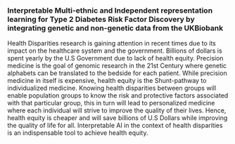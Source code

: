 ### Interpretable Multi-ethnic and Independent representation learning for Type 2 Diabetes Risk Factor Discovery by integrating genetic and non-genetic data from the UKBiobank



Health Disparities research is gaining attention in recent times due to its impact on the healthcare system and the government. Billions of dollars is spent yearly by the U.S Government due to lack of health equity. Precision medicine is the goal of genomic research in the 21st Century where genetic alphabets can be translated to the bedside for each patient. While precision medicine in itself is expensive, health equity is the Shunt-pathway to individualized medicine. Knowing health disparities between groups will enable population groups to know the risk and protective factors associated with that particular group, this in turn will lead to personalized medicine where each individual will strive to improve the quality of their lives. Hence, health equity is cheaper and will save billions of U.S Dollars while improving the quality of life for all. Interpretable AI in the context of health disparities is an indispensable tool to achieve health equity.
